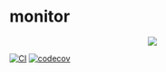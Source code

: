 # monitor

<div align=center>
<img src="https://rgm.oss-cn-shanghai.aliyuncs.com/favicon.ico"/>
</div>

[![CI](https://github.com/RG0720/monitor/actions/workflows/ci.yml/badge.svg)](https://github.com/RG0720/monitor/actions/workflows/ci.yml)
[![codecov](https://codecov.io/gh/RG0720/monitor/branch/main/graph/badge.svg?token=Q5DPUBAMYE)](https://codecov.io/gh/RG0720/monitor)
